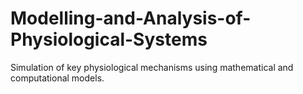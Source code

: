 # Modelling-and-Analysis-of-Physiological-Systems
Simulation of  key physiological mechanisms using mathematical and computational models.
